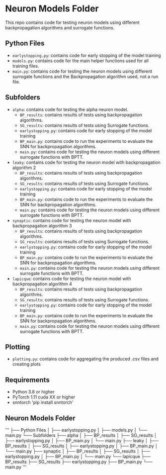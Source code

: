 # Neuron Models Folder

This repo contains code for testing neuron models using different backpropagation algorithms and surrogate functions.

## Python Files

- `earlystopping.py`: contains code for early stopping of the model training
- `models.py`: contains code for the main helper functions used for all training files.
- `main.py`: contains code for testing the neuron models using different surrogate functions and the Backpropagation algorithm used, not a run file.

## Subfolders

- `alpha`: contains code for testing the alpha neuron model.
  - `BP_results`: contains results of tests using backpropagation algorithms.
  - `SG_results`: contains results of tests using Surrogate functions.
  - `earlystopping.py`: contains code for early stopping of the model training
  - `BP_main.py`: contains code to run the experiments to evaluate the SNN for backpropagation algorithms.
  - `main.py`: contains code for testing the neuron models using different surrogate functions with BPTT.
- `leaky`: contains code for testing the neuron model with backpropagation algorithm 2
  - `BP_results`: contains results of tests using backpropagation algorithms.
  - `SG_results`: contains results of tests using Surrogate functions.
  - `earlystopping.py`: contains code for early stopping of the model training
  - `BP_main.py`: contains code to run the experiments to evaluate the SNN for backpropagation algorithms.
  - `main.py`: contains code for testing the neuron models using different surrogate functions with BPTT.
- `synaptic`: contains code for testing the neuron model with backpropagation algorithm 3
  - `BP_results`: contains results of tests using backpropagation algorithms.
  - `SG_results`: contains results of tests using Surrogate functions.
  - `earlystopping.py`: contains code for early stopping of the model training
  - `BP_main.py`: contains code to run the experiments to evaluate the SNN for backpropagation algorithms.
  - `main.py`: contains code for testing the neuron models using different surrogate functions with BPTT.
- `lapicque`: contains code for testing the neuron model with backpropagation algorithm 4
  - `BP_results`: contains results of tests using backpropagation algorithms.
  - `SG_results`: contains results of tests using Surrogate functions.
  - `earlystopping.py`: contains code for early stopping of the model training
  - `BP_main.py`: contains code to run the experiments to evaluate the SNN for backpropagation algorithms.
  - `main.py`: contains code for testing the neuron models using different surrogate functions with BPTT.

## Plotting

- `plotting.py`: contains code for aggregating the produced .csv files and creating plots

## Requirements

- Python 3.8 or higher
- PyTorch 1.11 cuda XX or higher
- snntorch 'pip install snntorch'

## Neuron Models Folder
''' ├── Python Files
│   ├── earlystopping.py
│   ├── models.py
│   └── main.py
└── Subfolders
    ├── alpha
    │   ├── BP_results
    │   ├── SG_results
    │   ├── earlystopping.py
    │   ├── BP_main.py
    │   └── main.py
    ├── leaky
    │   ├── BP_results
    │   ├── SG_results
    │   ├── earlystopping.py
    │   ├── BP_main.py
    │   └── main.py
    ├── synaptic
    │   ├── BP_results
    │   ├── SG_results
    │   ├── earlystopping.py
    │   ├── BP_main.py
    │   └── main.py
    └── lapicque
        ├── BP_results
        ├── SG_results
        ├── earlystopping.py
        ├── BP_main.py
        └── main.py '''
      

